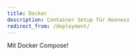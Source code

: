 ```yaml
---
title: Docker
description: Container Setup für Hoeness
redirect_from: /deployment/
---
```


Mit Docker Compose!

